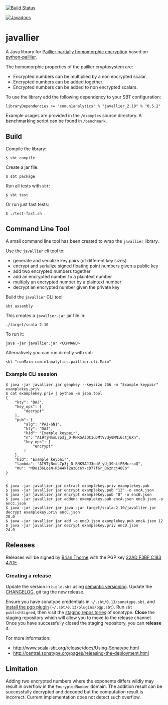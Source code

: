 [![Build Status](https://travis-ci.org/NICTA/javallier.svg?branch=master)](https://travis-ci.org/NICTA/javallier)

[![Javadocs](https://www.javadoc.io/badge/com.n1analytics/javallier_2.10.svg)](https://www.javadoc.io/doc/com.n1analytics/javallier_2.10)

# javallier

A Java library for [Paillier partially homomorphic encryption](https://en.wikipedia.org/wiki/Paillier_cryptosystem)
based on [python-paillier](https://github.com/NICTA/python-paillier).

The homomorphic properties of the paillier cryptosystem are:

- Encrypted numbers can be multiplied by a non encrypted scalar.
- Encrypted numbers can be added together.
- Encrypted numbers can be added to non encrypted scalars.


To use the library add the following dependency to your SBT configuration:

    libraryDependencies += "com.n1analytics" % "javallier_2.10" % "0.5.2"


Example usages are provided in the `/examples` source directory. A 
benchmarking script can be found in `/benchmark`.


## Build


Compile the library:

    $ sbt compile
    
Create a jar file:

    $ sbt package
    

Run all tests with `sbt`:

    $ sbt test
    
Or run just fast tests:

    $ ./test-fast.sh


## Command Line Tool

A small command line tool has been created to wrap the `javallier` library.

Use the `javallier` cli tool to:

- generate and serialize key pairs (of different key sizes)
- encrypt and serialize signed floating point numbers given a public key
- add two encrypted numbers together
- add an encrypted number to a plaintext number
- multiply an encrypted number by a plaintext number
- decrypt an encrypted number given the private key


Build the `javallier` CLI tool:

    sbt assembly

This creates a `javallier.jar` jar file in:

    ./target/scala-2.10

To run it:

    java -jar javallier.jar <COMMAND>  

Alternatively you can run directly with sbt:

    sbt "runMain com.n1analytics.paillier.cli.Main"


### Example CLI session

    $ java -jar javallier.jar genpkey --keysize 256 -m "Example keypair" examplekey.priv
    $ cat examplekey.priv | python -m json.tool
    {
        "kty": "DAJ",
        "key_ops": [
            "decrypt"
        ],
        "pub": {
            "alg": "PAI-GN1",
            "kty": "DAJ",
            "kid": "Example keypair",
            "n": "AI9TjNmoL7p3j_D-RNK5AJQC1uDMtVvdy0MNi6ctj6Xn",
            "key_ops": [
                "encrypt"
            ]
        },
        "kid": "Example keypair",
        "lambda": "AI9TjNmoL7p3j_D-RNK5AJJ3odV_yUj39nLtFBMcrsoQ",
        "mu": "MDo136LqeN-R5W4kT2azGc6Y-cD77f6r_B6zncj48Eo"
    }
    

    $ java -jar javallier.jar extract examplekey.priv examplekey.pub
    $ java -jar javallier.jar encrypt examplekey.pub "12" -o encA.json
    $ java -jar javallier.jar encrypt examplekey.pub "8" -o encB.json
    $ java -jar javallier.jar addenc examplekey.pub encA.json encB.json -o encC.json
    $ java -jar javallier.jar java -jar target/scala-2.10/javallier.jar  decrypt examplekey.priv encC.json
    20.0
    $ java -jar javallier.jar add -o encD.json examplekey.pub encA.json 12
    $ java -jar javallier.jar decrypt examplekey.priv encD.json
    24.0

##  Releases

Releases will be signed by [Brian Thorne](https://keybase.io/hardbyte) with the PGP key
[22AD F3BF C183 47DE](https://pgp.mit.edu/pks/lookup?op=vindex&search=0x22ADF3BFC18347DE)


### Creating a release

Update the version in `build.sbt` using [semantic versioning](http://semver.org/).
Update the [CHANGELOG](./CHANGELOG), git tag the new release.

Ensure you have sonatype credentials in `~/.sbt/0.13/sonatype.sbt`, and
[install the pgp plugin](http://www.scala-sbt.org/sbt-pgp/)
(`~/.sbt/0.13/plugins/pgp.sbt`). Run `sbt publishSigned`, then visit the
[staging repositories](https://oss.sonatype.org/#stagingRepositories) of
sonatype. **Close** the staging repository which will allow you to move
to the release channel. Once you have successfully closed the staging
repository, you can **release** it.


For more information:
* http://www.scala-sbt.org/release/docs/Using-Sonatype.html
* http://central.sonatype.org/pages/releasing-the-deployment.html


## Limitation

Adding two encrypted numbers where the exponents differs wildly may result in overflow 
in the `EncryptedNumber` domain. The addition result can be successfully decrypted and 
decoded but the computation result is incorrect. Current implementation does not detect 
such overflow. 
    
